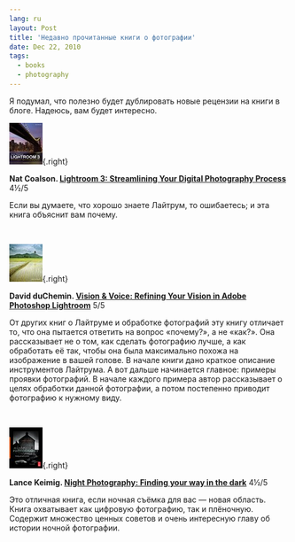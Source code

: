 ```yaml
---
lang: ru
layout: Post
title: 'Недавно прочитанные книги о фотографии'
date: Dec 22, 2010
tags:
  - books
  - photography
---
```


Я подумал, что полезно будет дублировать новые рецензии на книги в блоге. Надеюсь, вам будет интересно.

![](/images/books/lightroom3.jpg 'Nat Coalson. Lightroom 3: Streamlining Your Digital Photography Process'){.right}

**Nat Coalson. [Lightroom 3: Streamlining Your Digital Photography Process](http://www.amazon.com/gp/product/047060705X/?tag=artesapesphot-20)** 4½/5

Если вы думаете, что хорошо знаете Лайтрум, то ошибаетесь; и эта книга объяснит вам почему.

<br clear="right">

![](/images/books/visionvoice.jpg 'David duChemin. Vision & Voice: Refining Your Vision in Adobe Photoshop Lightroom'){.right}

**David duChemin. [Vision & Voice: Refining Your Vision in Adobe Photoshop Lightroom](http://www.amazon.com/gp/product/0321670094/?tag=artesapesphot-20)** 5/5

От других книг о Лайтруме и обработке фотографий эту книгу отличает то, что она пытается ответить на вопрос «почему?», а не «как?». Она рассказывает не о том, как сделать фотографию лучше, а как обработать её так, чтобы она была максимально похожа на изображение в вашей голове. В начале книги дано краткое описание инструментов Лайтрума. А вот дальше начинается главное: примеры проявки фотографий. В начале каждого примера автор рассказывает о целях обработки данной фотографии, а потом постепенно приводит фотографию к нужному виду.

<br clear="right">

![](/images/books/nightphoto.jpg 'Lance Keimig. Night Photography: Finding your way in the dark'){.right}

**Lance Keimig. [Night Photography: Finding your way in the dark](http://www.amazon.com/gp/product/0240812581/?tag=artesapesphot-20)** 4½/5

Это отличная книга, если ночная съёмка для вас — новая область. Книга охватывает как цифровую фотографию, так и плёночную. Содержит множество ценных советов и очень интересную главу об истории ночной фотографии.
